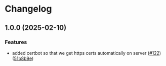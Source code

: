 # Changelog

## 1.0.0 (2025-02-10)


### Features

* added certbot so that we get https certs automatically on server ([#122](https://github.com/mbaum0/databag/issues/122)) ([51b8b9e](https://github.com/mbaum0/databag/commit/51b8b9efae71a037bfbf8926d31f98a10e6540a4))
